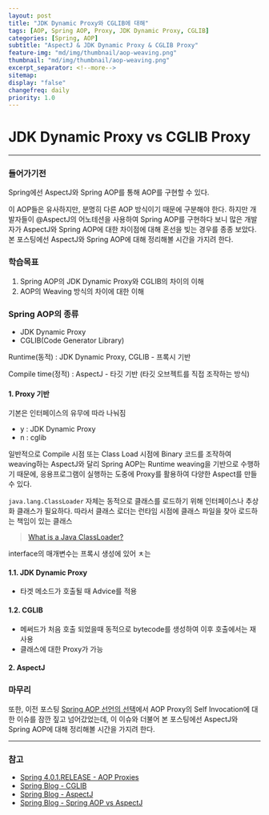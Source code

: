 ```yaml
---
layout: post
title: "JDK Dynamic Proxy와 CGLIB에 대해"
tags: [AOP, Spring AOP, Proxy, JDK Dynamic Proxy, CGLIB]
categories: [Spring, AOP]
subtitle: "AspectJ & JDK Dynamic Proxy & CGLIB Proxy"
feature-img: "md/img/thumbnail/aop-weaving.png"
thumbnail: "md/img/thumbnail/aop-weaving.png"
excerpt_separator: <!--more-->
sitemap:
display: "false"
changefreq: daily
priority: 1.0
---
```


<!--more-->

# JDK Dynamic Proxy vs CGLIB Proxy

---

### 들어가기전

Spring에선 AspectJ와 Spring AOP를 통해 AOP를 구현할 수 있다.

이 AOP들은 유사하지만, 분명히 다른 AOP 방식이기 때문에 구분해야 한다. 하지만 개발자들이 @AspectJ의 어노테션을 사용하여 Spring AOP를 구현하다 보니 많은 개발자가 AspectJ와 Spring AOP에 대한 차이점에 대해 혼선을 빚는 경우를 종종 보았다. 본 포스팅에선 AspectJ와 Spring AOP에 대해 정리해볼 시간을 가지려 한다.

### 학습목표

1. Spring AOP의 JDK Dynamic Proxy와 CGLIB의 차이의 이해
2. AOP의 Weaving 방식의 차이에 대한 이해

### Spring AOP의 종류

- JDK Dynamic Proxy
- CGLIB(Code Generator Library)


Runtime(동적) : JDK Dynamic Proxy, CGLIB - 프록시 기반

Compile time(정적) : AspectJ    - 타깃 기반 (타깃 오브젝트를 직접 조작하는 방식)

#### 1. Proxy 기반

기본은 인터페이스의 유무에 따라 나눠짐

- y : JDK Dynamic Proxy
- n : cglib

일반적으로 Compile 시점 또는 Class Load 시점에 Binary 코드를 조작하여 weaving하는 AspectJ와 달리 Spring AOP는 Runtime weaving을 기반으로 수행하기 때문에,  응용프로그램이 실행하는 도중에 Proxy를 활용하여 다양한 Aspect를 만들수 있다.

`java.lang.ClassLoader` 자체는 동적으로 클래스를 로드하기 위해 인터페이스나 추상화 클래스가 필요하다. 따라서
클래스 로더는 런타임 시점에 클래스 파일을 찾아 로드하는 책임이 있는 클래스


> [What is a Java ClassLoader?](https://stackoverflow.com/questions/2424604/what-is-a-java-classloader)

interface의 매개변수는 프록시 생성에 있어 ㅊ는



#### 1.1. JDK Dynamic Proxy

- 타겟 메소드가 호출될 때 Advice를 적용

#### 1.2. CGLIB

- 메써드가 처음 호출 되었을때 동적으로 bytecode를 생성하여 이후 호출에서는 재사용
- 클래스에 대한 Proxy가 가능

#### 2. AspectJ


### 마무리


또한, 이전 포스팅 [Spring AOP 선언의 선택](https://gmun.github.io/spring/aop/2019/03/01/spring-aop-choosing.html)에서 AOP Proxy의 Self Invocation에 대한 이슈를 잠깐 짚고 넘어갔었는데, 이 이슈와 더불어 본 포스팅에선 AspectJ와 Spring AOP에 대해 정리해볼 시간을 가지려 한다.

---

### 참고

- [Spring 4.0.1.RELEASE - AOP Proxies](https://docs.spring.io/spring/docs/4.0.1.RELEASE/spring-framework-reference/htmlsingle/#aop-understanding-aop-proxies)
- [Spring Blog - CGLIB](https://www.baeldung.com/cglib)
- [Spring Blog - AspectJ](https://www.baeldung.com/aspectj)
- [Spring Blog - Spring AOP vs AspectJ](https://www.baeldung.com/spring-aop-vs-aspectj)

